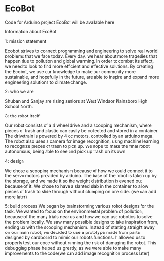# EcoBot
Code for Arduino project EcoBot will be available here 

Information about EcoBot

1: mission statement 

Ecobot strives to connect programming and engineering to solve real world problems that we face today. Every day, we hear about more tragedies that happen due to pollution and global warming. In order to combat its effect, we need to look to find more efficient and effective solutions. By creating the Ecobot, we use our knowledge to make our community more sustainable, and hopefully in the future, are able to inspire and expand more engineering solutions to climate change.   

2: who we are

Shuban and Sanjay are rising seniors at West Windsor Plainsboro High School North. 

3: the robot itself

Our robot consists of a 4 wheel drive and a scooping mechanism, where pieces of trash and plastic can easily be collected and stored in a container. The drivetrain is powered by 4 dc motors, controlled by an arduino mega. The robot also uses a camera for image recognition, using machine learning to recognize pieces of trash to pick up. We hope to make the final robot autonomous, being able to see and pick up trash on its own

4: design

We chose a scooping mechanism because of how we could connect it to the servo motors provided by arduino. The base of the robot is taken up by the storage, and we made it so the weight distribution is evened out because of it. We chose to have a slanted slab in the container to allow pieces of trash to slide through without clumping on one side. (we can add more later)

5: build process 
We began by brainstorming various robot designs for the task. We wanted to focus on the environmental problem of pollution, because of the many trials near us and how we can use robotics to solve the problem locally. We saw many possible designs to take inspiration from, ending up with the scooping mechanism. Instead of starting straight away on our main robot, we decided to use a prototype made from parts designed by cardboard to mimic our robots functions. It allowed us to properly test our code without running the risk of damaging the robot. This debugging phase helped us greatly, as we were able to make many improvements to the code(we can add image recognition process later)

